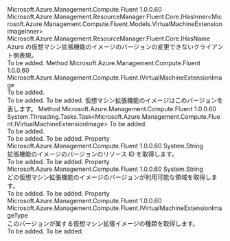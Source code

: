 <Type Name="IVirtualMachineExtensionImageVersion" FullName="Microsoft.Azure.Management.Compute.Fluent.IVirtualMachineExtensionImageVersion">
  <TypeSignature Language="C#" Value="public interface IVirtualMachineExtensionImageVersion : Microsoft.Azure.Management.ResourceManager.Fluent.Core.IHasInner&lt;Microsoft.Azure.Management.Compute.Fluent.Models.VirtualMachineExtensionImageInner&gt;, Microsoft.Azure.Management.ResourceManager.Fluent.Core.IHasName" />
  <TypeSignature Language="ILAsm" Value=".class public interface auto ansi abstract IVirtualMachineExtensionImageVersion implements class Microsoft.Azure.Management.ResourceManager.Fluent.Core.IHasInner`1&lt;class Microsoft.Azure.Management.Compute.Fluent.Models.VirtualMachineExtensionImageInner&gt;, class Microsoft.Azure.Management.ResourceManager.Fluent.Core.IHasName" />
  <TypeSignature Language="DocId" Value="T:Microsoft.Azure.Management.Compute.Fluent.IVirtualMachineExtensionImageVersion" />
  <TypeSignature Language="VB.NET" Value="Public Interface IVirtualMachineExtensionImageVersion&#xA;Implements IHasInner(Of VirtualMachineExtensionImageInner), IHasName" />
  <TypeSignature Language="F#" Value="type IVirtualMachineExtensionImageVersion = interface&#xA;    interface IHasInner&lt;VirtualMachineExtensionImageInner&gt;&#xA;    interface IHasName" />
  <AssemblyInfo>
    <AssemblyName>Microsoft.Azure.Management.Compute.Fluent</AssemblyName>
    <AssemblyVersion>1.0.0.60</AssemblyVersion>
  </AssemblyInfo>
  <Interfaces>
    <Interface>
      <InterfaceName>Microsoft.Azure.Management.ResourceManager.Fluent.Core.IHasInner&lt;Microsoft.Azure.Management.Compute.Fluent.Models.VirtualMachineExtensionImageInner&gt;</InterfaceName>
    </Interface>
    <Interface>
      <InterfaceName>Microsoft.Azure.Management.ResourceManager.Fluent.Core.IHasName</InterfaceName>
    </Interface>
  </Interfaces>
  <Docs>
    <summary>
            Azure の仮想マシン拡張機能のイメージのバージョンの変更できないクライアント側表現。
            </summary>
    <remarks>To be added.</remarks>
  </Docs>
  <Members>
    <Member MemberName="GetImage">
      <MemberSignature Language="C#" Value="public Microsoft.Azure.Management.Compute.Fluent.IVirtualMachineExtensionImage GetImage ();" />
      <MemberSignature Language="ILAsm" Value=".method public hidebysig newslot virtual instance class Microsoft.Azure.Management.Compute.Fluent.IVirtualMachineExtensionImage GetImage() cil managed" />
      <MemberSignature Language="DocId" Value="M:Microsoft.Azure.Management.Compute.Fluent.IVirtualMachineExtensionImageVersion.GetImage" />
      <MemberSignature Language="VB.NET" Value="Public Function GetImage () As IVirtualMachineExtensionImage" />
      <MemberSignature Language="F#" Value="abstract member GetImage : unit -&gt; Microsoft.Azure.Management.Compute.Fluent.IVirtualMachineExtensionImage" Usage="iVirtualMachineExtensionImageVersion.GetImage " />
      <MemberType>Method</MemberType>
      <AssemblyInfo>
        <AssemblyName>Microsoft.Azure.Management.Compute.Fluent</AssemblyName>
        <AssemblyVersion>1.0.0.60</AssemblyVersion>
      </AssemblyInfo>
      <ReturnValue>
        <ReturnType>Microsoft.Azure.Management.Compute.Fluent.IVirtualMachineExtensionImage</ReturnType>
      </ReturnValue>
      <Parameters />
      <Docs>
        <summary>To be added.</summary>
        <returns>To be added.</returns>
        <remarks>To be added.</remarks>
        <return>仮想マシン拡張機能のイメージはこのバージョンを表します。</return>
      </Docs>
    </Member>
    <Member MemberName="GetImageAsync">
      <MemberSignature Language="C#" Value="public System.Threading.Tasks.Task&lt;Microsoft.Azure.Management.Compute.Fluent.IVirtualMachineExtensionImage&gt; GetImageAsync (System.Threading.CancellationToken cancellationToken = null);" />
      <MemberSignature Language="ILAsm" Value=".method public hidebysig newslot virtual instance class System.Threading.Tasks.Task`1&lt;class Microsoft.Azure.Management.Compute.Fluent.IVirtualMachineExtensionImage&gt; GetImageAsync(valuetype System.Threading.CancellationToken cancellationToken) cil managed" />
      <MemberSignature Language="DocId" Value="M:Microsoft.Azure.Management.Compute.Fluent.IVirtualMachineExtensionImageVersion.GetImageAsync(System.Threading.CancellationToken)" />
      <MemberSignature Language="F#" Value="abstract member GetImageAsync : System.Threading.CancellationToken -&gt; System.Threading.Tasks.Task&lt;Microsoft.Azure.Management.Compute.Fluent.IVirtualMachineExtensionImage&gt;" Usage="iVirtualMachineExtensionImageVersion.GetImageAsync cancellationToken" />
      <MemberType>Method</MemberType>
      <AssemblyInfo>
        <AssemblyName>Microsoft.Azure.Management.Compute.Fluent</AssemblyName>
        <AssemblyVersion>1.0.0.60</AssemblyVersion>
      </AssemblyInfo>
      <ReturnValue>
        <ReturnType>System.Threading.Tasks.Task&lt;Microsoft.Azure.Management.Compute.Fluent.IVirtualMachineExtensionImage&gt;</ReturnType>
      </ReturnValue>
      <Parameters>
        <Parameter Name="cancellationToken" Type="System.Threading.CancellationToken" />
      </Parameters>
      <Docs>
        <param name="cancellationToken">To be added.</param>
        <summary>To be added.</summary>
        <returns>To be added.</returns>
        <remarks>To be added.</remarks>
      </Docs>
    </Member>
    <Member MemberName="Id">
      <MemberSignature Language="C#" Value="public string Id { get; }" />
      <MemberSignature Language="ILAsm" Value=".property instance string Id" />
      <MemberSignature Language="DocId" Value="P:Microsoft.Azure.Management.Compute.Fluent.IVirtualMachineExtensionImageVersion.Id" />
      <MemberSignature Language="VB.NET" Value="Public ReadOnly Property Id As String" />
      <MemberSignature Language="F#" Value="member this.Id : string" Usage="Microsoft.Azure.Management.Compute.Fluent.IVirtualMachineExtensionImageVersion.Id" />
      <MemberType>Property</MemberType>
      <AssemblyInfo>
        <AssemblyName>Microsoft.Azure.Management.Compute.Fluent</AssemblyName>
        <AssemblyVersion>1.0.0.60</AssemblyVersion>
      </AssemblyInfo>
      <ReturnValue>
        <ReturnType>System.String</ReturnType>
      </ReturnValue>
      <Docs>
        <summary>
            拡張機能のイメージのバージョンのリソース ID を取得します。
            </summary>
        <value>To be added.</value>
        <remarks>To be added.</remarks>
      </Docs>
    </Member>
    <Member MemberName="RegionName">
      <MemberSignature Language="C#" Value="public string RegionName { get; }" />
      <MemberSignature Language="ILAsm" Value=".property instance string RegionName" />
      <MemberSignature Language="DocId" Value="P:Microsoft.Azure.Management.Compute.Fluent.IVirtualMachineExtensionImageVersion.RegionName" />
      <MemberSignature Language="VB.NET" Value="Public ReadOnly Property RegionName As String" />
      <MemberSignature Language="F#" Value="member this.RegionName : string" Usage="Microsoft.Azure.Management.Compute.Fluent.IVirtualMachineExtensionImageVersion.RegionName" />
      <MemberType>Property</MemberType>
      <AssemblyInfo>
        <AssemblyName>Microsoft.Azure.Management.Compute.Fluent</AssemblyName>
        <AssemblyVersion>1.0.0.60</AssemblyVersion>
      </AssemblyInfo>
      <ReturnValue>
        <ReturnType>System.String</ReturnType>
      </ReturnValue>
      <Docs>
        <summary>
            どの仮想マシン拡張機能のイメージのバージョンが利用可能な領域を取得します。
            </summary>
        <value>To be added.</value>
        <remarks>To be added.</remarks>
      </Docs>
    </Member>
    <Member MemberName="Type">
      <MemberSignature Language="C#" Value="public Microsoft.Azure.Management.Compute.Fluent.IVirtualMachineExtensionImageType Type { get; }" />
      <MemberSignature Language="ILAsm" Value=".property instance class Microsoft.Azure.Management.Compute.Fluent.IVirtualMachineExtensionImageType Type" />
      <MemberSignature Language="DocId" Value="P:Microsoft.Azure.Management.Compute.Fluent.IVirtualMachineExtensionImageVersion.Type" />
      <MemberSignature Language="VB.NET" Value="Public ReadOnly Property Type As IVirtualMachineExtensionImageType" />
      <MemberSignature Language="F#" Value="member this.Type : Microsoft.Azure.Management.Compute.Fluent.IVirtualMachineExtensionImageType" Usage="Microsoft.Azure.Management.Compute.Fluent.IVirtualMachineExtensionImageVersion.Type" />
      <MemberType>Property</MemberType>
      <AssemblyInfo>
        <AssemblyName>Microsoft.Azure.Management.Compute.Fluent</AssemblyName>
        <AssemblyVersion>1.0.0.60</AssemblyVersion>
      </AssemblyInfo>
      <ReturnValue>
        <ReturnType>Microsoft.Azure.Management.Compute.Fluent.IVirtualMachineExtensionImageType</ReturnType>
      </ReturnValue>
      <Docs>
        <summary>
            このバージョンが属する仮想マシン拡張イメージの種類を取得します。
            </summary>
        <value>To be added.</value>
        <remarks>To be added.</remarks>
      </Docs>
    </Member>
  </Members>
</Type>